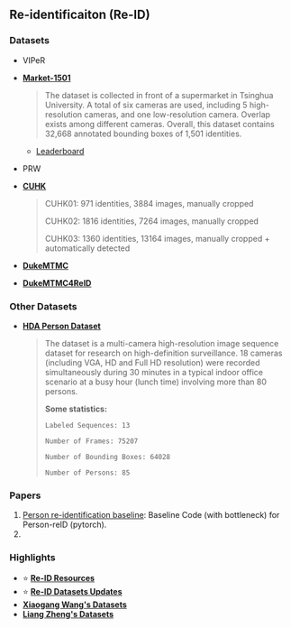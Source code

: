 ## Re-identificaiton (Re-ID)

### Datasets

- VIPeR

- [**Market-1501**](http://www.liangzheng.org/Project/project_reid.html)

  > The dataset is collected in front of a supermarket in Tsinghua University. A total of six cameras are used, including 5 high-resolution cameras, and one low-resolution camera. Overlap exists among different cameras. Overall, this dataset contains 32,668 annotated bounding boxes of 1,501 identities.

  - [Leaderboard](http://www.liangzheng.org/Project/state_of_the_art_market1501.html)

- PRW

- [**CUHK**](http://www.ee.cuhk.edu.hk/~xgwang/CUHK_identification.html)

  > CUHK01: 971 identities, 3884 images, manually cropped 
  >
  > CUHK02: 1816 identities, 7264 images, manually cropped
  >
  > CUHK03: 1360 identities, 13164 images, manually cropped + automatically detected

- [**DukeMTMC**](http://vision.cs.duke.edu/DukeMTMC/)

- [**DukeMTMC4ReID**](https://github.com/NEU-Gou/DukeReID)

### Other Datasets

- [**HDA Person Dataset**](http://vislab.isr.ist.utl.pt/hda-dataset/)

  > The dataset is a multi-camera high-resolution image sequence dataset for research on high-definition surveillance. 18 cameras (including VGA, HD and Full HD resolution) were recorded simultaneously during 30 minutes in a typical indoor office scenario at a busy hour (lunch time) involving more than 80 persons.
  >
  > **Some statistics:**
  >
  > 	Labeled Sequences: 13
  >
  > 	Number of Frames: 75207
  >
  > 	Number of Bounding Boxes: 64028
  >
  > 	Number of Persons: 85

### Papers

1. [Person re-identification baseline](https://github.com/layumi/Person_reID_baseline_pytorch): Baseline Code (with bottleneck) for Person-reID (pytorch).
2. 

### Highlights

- :star: [**Re-ID Resources**](https://wangzwhu.github.io/home/re_id_resources.html)
- :star: [**Re-ID Datasets Updates**](http://robustsystems.coe.neu.edu/sites/robustsystems.coe.neu.edu/files/systems/projectpages/reiddataset.html)
- [**Xiaogang Wang's Datasets**](http://www.ee.cuhk.edu.hk/~xgwang/datasets.html)
- [**Liang Zheng's Datasets**](http://www.liangzheng.org/Datasets.html)

